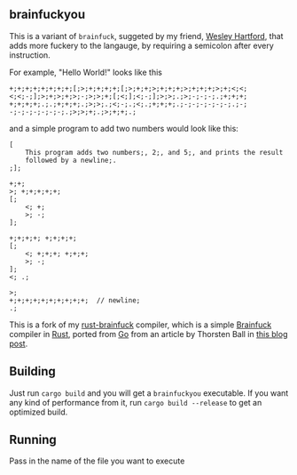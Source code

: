 ## brainfuckyou

This is a variant of `brainfuck`, suggeted by my friend, [Wesley Hartford](https://github.com/wfhartford), that adds more fuckery
to the langauge, by requiring a semicolon after every instruction.

For example, "Hello World!" looks like this

```
+;+;+;+;+;+;+;+;[;>;+;+;+;+;[;>;+;+;>;+;+;+;>;+;+;+;>;+;<;<;
<;<;-;];>;+;>;+;>;-;>;>;+;[;<;];<;-;];>;>;.;>;-;-;-;.;+;+;+;
+;+;+;+;.;.;+;+;+;.;>;>;.;<;-;.;<;.;+;+;+;.;-;-;-;-;-;-;.;-;
-;-;-;-;-;-;-;.;>;>;+;.;>;+;+;.;
```

and a simple program to add two numbers would look like this:

```
[
    This program adds two numbers;, 2;, and 5;, and prints the result
    followed by a newline;.
;];

+;+;
>; +;+;+;+;+;
[;
    <; +;
    >; -;
];

+;+;+;+; +;+;+;+;
[;
    <; +;+;+; +;+;+;
    >; -;
];
<; .;

>;
+;+;+;+;+;+;+;+;+;+;  // newline;
.;
```

This is a fork of my [rust-brainfuck](https://github.com/joeygibson/rust-brainfuck) compiler, which is
a simple [Brainfuck](https://en.wikipedia.org/wiki/Brainfuck) compiler in [Rust](https://www.rust-lang.org/),
ported from [Go](https://golang.org) from an article by Thorsten Ball in 
[this blog post](https://thorstenball.com/blog/2017/01/04/a-virtual-brainfuck-machine-in-go/).

## Building

Just run `cargo build` and you will get a `brainfuckyou` executable. If you want any 
kind of performance from it, run `cargo build --release` to get an optimized build. 

## Running

Pass in the name of the file you want to execute


